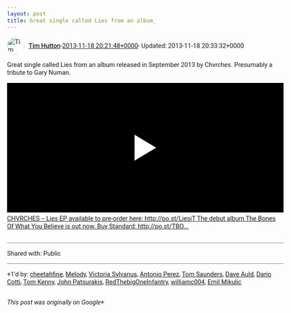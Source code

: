 ```yaml
---
layout: post
title: Great single called Lies from an album_
---
```


<html><head><meta charset="utf-8"><title>Great single called Lies from an album released in September 2013 by Chvrches...</title><style>body {font: 11pt Roboto, Arial, sans-serif; max-width: 640px; margin: 24px;}.author-photo {border-radius: 50%; margin-right: 10px; width: 40px;}.author {font-weight: 500;}.main-content {margin: 15px 0 15px;}.post-title {font-weight: bold;}.location {display: block; margin-top: 15px;}.location img {float: left; margin-right: 5px; width: 20px;}.media-link {display: inline-block; max-width: 100%; vertical-align: top;}.media-link p {margin-top: 5px; max-height: 4em; overflow: scroll;}.media {max-height: 100vh; max-width: 100%;}.video-placeholder {background: black; display: flex; height: 300px; max-width: 100%; width: 640px;}.play-icon {border-bottom: 30px solid transparent; border-left: 50px solid white; border-top: 30px solid transparent; color: white; margin: auto;}.album {max-height: 800px; overflow: scroll; width: calc(100vw - 48px);}.album .media-link {margin-right: 5px; max-width: 250px;}.album .media {max-height: 250px;}.link-embed {border-top: 1px solid lightgrey; display: block; margin-top: 20px;}.link-embed img {max-width: 100%;}.inline-link-embed {display: block;}.inline-link-embed img {vertical-align: middle;}.link-title {display: inline-block; font-size: medium; font-weight: 300; padding-left: 1em;}.reshare-attribution {display: block; font-weight: bold; margin-bottom: 10px;}.poll-image {margin-bottom: 5px; max-height: 300px; max-width: 500px;}.poll-choice {align-items: center; display: flex; margin-bottom: 5px; max-width: 500px;}.poll-choice-percentage {background-color: lightblue; height: 100%; left: 0; position: absolute; z-index: -1;}.poll-choice-selected {margin-right: 5px;}.poll-choice-results {border: 1px solid lightgray; border-radius: 5px; display: flex; line-height: 40px; overflow: hidden; padding: 0 8px; position: relative;}.poll-choice-results, .poll-choice-description {flex-grow: 1; margin-right: 10px;}.poll-choice-image {width: 100%;}.poll-choice-image, .poll-choice-image img {max-height: 40px; max-width: 100px;}.poll-choice-votes {max-height: 100px; overflow: auto;}.plus-entity-embed {color: black; display: block; text-decoration: none;}.plus-entity-embed-cover-photo {max-height: 300px; max-width: 100%;}.plus-entity-embed-info {padding: 0 1em 1em;}.plus-entity-embed-info h2 {font-weight: 500; margin: 10px 0;}.plus-entity-embed-info p {font-size: small; margin: 0;}.collection-owner-avatar {border-radius: 50%; border: 2px solid white; height: 40px; margin-top: -22px;}.visibility {padding: 1em 0; border-top: 1px solid grey;}.post-activity {padding: 1em 0; border-top: 1px solid grey;}.comments {border-top: 1px solid gray; padding-top: 1em;}.comment + .comment {margin-top: 1em;}.comment .media-link, .comment .inline-link-embed {margin-top: 5px;}</style></head><body><div style="margin-bottom:1em;"><div style="display:flex; align-items:center"><img class="author-photo" src="https://lh4.googleusercontent.com/-epo4ZZKNqEw/AAAAAAAAAAI/AAAAAAAAVSU/qu3LpcHEnoQ/s64-c/photo.jpg" alt="Tim Hutton"><a href="https://plus.google.com/+TimHutton" target="_blank" class="author">Tim Hutton</a> - <a target="_blank" href="https://plus.google.com/+TimHutton/posts/BJW1oXSYQmw">2013-11-18 20:21:48+0000</a><span> - Updated: 2013-11-18 20:33:32+0000</span></div><div class="main-content">Great single called Lies from an album released in September 2013 by Chvrches. Presumably a tribute to Gary Numan.</div><a href="http://www.youtube.com/attribution_link?a=SWPhUfmCPTGa2Z-yzcn23g&amp;u=/watch?v%3D81RqEnvczV8%26feature%3Dshare" target="_blank" class="media-link"><div class="video-placeholder" title="CHVRCHES -- Lies EP available to pre-order here: http://po.st/LiesiT The debut album The Bones Of What You Believe is out now. Buy Standard: http://po.st/TBO..."><span class="play-icon"></span></div><p>CHVRCHES -- Lies EP available to pre-order here: http://po.st/LiesiT The debut album The Bones Of What You Believe is out now. Buy Standard: http://po.st/TBO...</p></a></div><div class="visibility">Shared with: Public</div><div class="post-activity"><div class="plus-oners">+1'd by: <a href="https://plus.google.com/106920933835008226916">cheetahfine</a>, <a href="https://plus.google.com/117009655067132890610">Melody</a>, <a href="https://plus.google.com/111549823281765142451">Victoria Sylvanus</a>, <a href="https://plus.google.com/115649891786929221498">Antonio Perez</a>, <a href="https://plus.google.com/114210123756799388297">Tom Saunders</a>, <a href="https://plus.google.com/+DaveAuld">Dave Auld</a>, <a href="https://plus.google.com/+DarioCotti">Dario Cotti</a>, <a href="https://plus.google.com/112930891230918475614">Tom Kenny</a>, <a href="https://plus.google.com/117828796093040995459">John Patsurakis</a>, <a href="https://plus.google.com/112594407370312671746">RedThebigOneInfantry</a>, <a href="https://plus.google.com/104915894015926947063">williamc004</a>, <a href="https://plus.google.com/+EmilMikulic">Emil Mikulic</a></div></div></body></html>

<i>This post was originally on Google+</i>